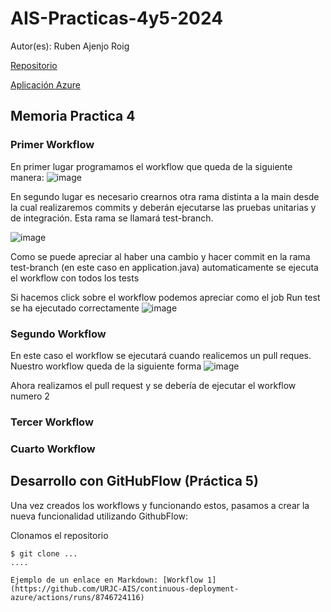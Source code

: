 # AIS-Practicas-4y5-2024

Autor(es): Ruben Ajenjo Roig 

[Repositorio](https://github.com/AjenjoRuben14/ais-r.ajenjo-l.rodriguez-2024-ghf.git)

[Aplicación Azure](http://ais-nitflex2.westeurope.azurecontainer.io:8080/)

## Memoria Practica 4
### Primer Workflow
En primer lugar programamos el workflow que queda de la siguiente manera:
![image](https://github.com/AjenjoRuben14/ais-r.ajenjo-l.rodriguez-2024-ghf/assets/67601117/41f8bc7b-1d97-4b1c-8de3-04ded4f4254c)


En segundo lugar es necesario crearnos otra rama distinta a la main desde la cual realizaremos commits y deberán ejecutarse las pruebas unitarias y de integración. Esta rama se llamará test-branch.

![image](https://github.com/AjenjoRuben14/ais-r.ajenjo-l.rodriguez-2024-ghf/assets/67601117/51e6e522-20a7-4be4-b821-25dc63b2a490)

Como se puede apreciar al haber una cambio y hacer commit en la rama test-branch (en este caso en application.java) automaticamente se ejecuta el workflow con todos los tests

Si hacemos click sobre el workflow podemos apreciar como el job Run test se ha ejecutado correctamente
![image](https://github.com/AjenjoRuben14/ais-r.ajenjo-l.rodriguez-2024-ghf/assets/67601117/d6afff1d-000d-4edb-9a1e-5f2b8d54d94d)



### Segundo Workflow
En este caso el workflow se ejecutará cuando realicemos un pull reques. Nuestro workflow queda de la siguiente forma
![image](https://github.com/AjenjoRuben14/ais-r.ajenjo-l.rodriguez-2024-ghf/assets/67601117/2ea0591f-5d19-4678-9978-bb6e4023a0a1)

Ahora realizamos el pull request y se debería de ejecutar el workflow numero 2

### Tercer Workflow
### Cuarto Workflow

## Desarrollo con GitHubFlow (Práctica 5)

Una vez creados los workflows y funcionando estos, pasamos a crear la nueva funcionalidad utilizando GithubFlow:

Clonamos el repositorio

```
$ git clone ...
....

Ejemplo de un enlace en Markdown: [Workflow 1](https://github.com/URJC-AIS/continuous-deployment-azure/actions/runs/8746724116)
